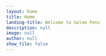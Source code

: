 ```yaml
---
layout: home
title: Home
landing-title: Welcome to Golem Pens
description: null
image: null
author: null
show_tile: false
---
```


